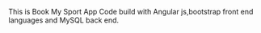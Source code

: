 This is Book My Sport App Code build with Angular js,bootstrap front end languages and MySQL back end. 
